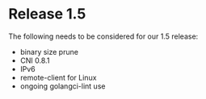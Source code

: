 # Release 1.5

The following needs to be considered for our 1.5 release:

* binary size prune
* CNI 0.8.1
* IPv6
* remote-client for Linux
* ongoing golangci-lint use

